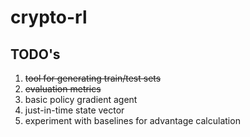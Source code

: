 # crypto-rl

## TODO's
1. ~~tool for generating train/test sets~~
2. ~~evaluation metrics~~
3. basic policy gradient agent
4. just-in-time state vector
5. experiment with baselines for advantage calculation
